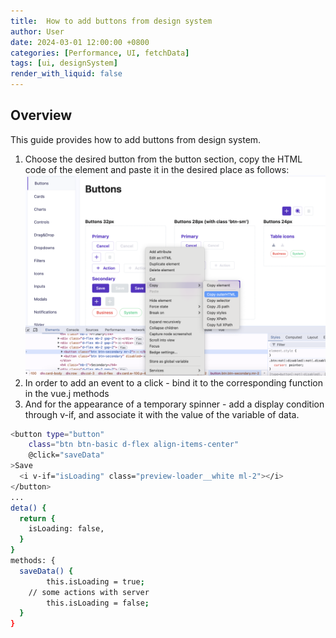 ```yaml
---
title:  How to add buttons from design system
author: User
date: 2024-03-01 12:00:00 +0800
categories: [Performance, UI, fetchData]
tags: [ui, designSystem]
render_with_liquid: false
---
```


## Overview

This guide provides how to add buttons from design system.

1. Choose the desired button from the button section, copy the HTML code of the element and paste it in the desired place as follows:
   ![Tasks section](/assets/posts_img/ds_buttons.png)
2. In order to add an event to a click - bind it to the corresponding function in the vue.j methods
3. And for the appearance of a temporary spinner - add a display condition through v-if, and associate it with the value of the variable of data.
```bash
<button type="button"
    class="btn btn-basic d-flex align-items-center"
    @click="saveData"
>Save
  <i v-if="isLoading" class="preview-loader__white ml-2"></i>
</button>
...
deta() {
  return {
    isLoading: false,
  }
}
methods: {
  saveData() {
        this.isLoading = true;
    // some actions with server
        this.isLoading = false;
  }
}
```
